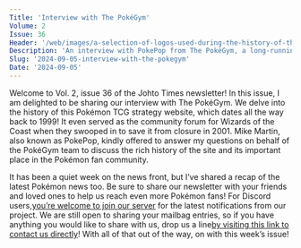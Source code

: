 ```yaml
---
Title: 'Interview with The PokéGym'
Volume: 2
Issue: 36
Header: '/web/images/a-selection-of-logos-used-during-the-history-of-the-pokegym.png'
Description: 'An interview with PokePop from The PokéGym, a long-running Pokémon Trading Card Game strategy website, founded in 1999. We also have a recap of the latest Pokémon news!'
Slug: '2024-09-05-interview-with-the-pokegym'
Date: '2024-09-05'
---
```

Welcome to Vol. 2, issue 36 of the Johto Times newsletter! In this issue, I am delighted to be sharing our interview with The PokéGym. We delve into the history of this Pokémon TCG strategy website, which dates all the way back to 1999! It even served as the community forum for Wizards of the Coast when they swooped in to save it from closure in 2001. Mike Martin, also known as PokePop, kindly offered to answer my questions on behalf of the PokéGym team to discuss the rich history of the site and its important place in the Pokémon fan community.

It has been a quiet week on the news front, but I’ve shared a recap of the latest Pokémon news too. Be sure to share our newsletter with your friends and loved ones to help us reach even more Pokémon fans! For Discord users,[you’re welcome to join our server](https://discord.gg/PHUsH8rPg2) for the latest notifications from our project. We are still open to sharing your mailbag entries, so if you have anything you would like to share with us, drop us a line[by visiting this link to contact us directly](https://johto.substack.com/s/mailbag)! With all of that out of the way, on with this week’s issue!
